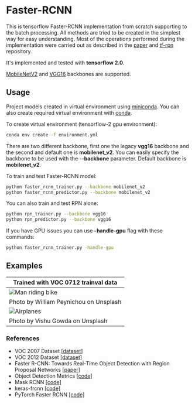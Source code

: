 # Faster-RCNN

This is tensorflow Faster-RCNN implementation from scratch supporting to the batch processing.
All methods are tried to be created in the simplest way for easy understanding.
Most of the operations performed during the implementation were carried out as described in the [paper](https://arxiv.org/abs/1506.01497) and [tf-rpn](https://github.com/FurkanOM/tf-rpn) repository.

It's implemented and tested with **tensorflow 2.0**.

[MobileNetV2](https://www.tensorflow.org/api_docs/python/tf/keras/applications/MobileNetV2) and [VGG16](https://www.tensorflow.org/api_docs/python/tf/keras/applications/VGG16) backbones are supported.

## Usage

Project models created in virtual environment using [miniconda](https://docs.conda.io/en/latest/miniconda.html).
You can also create required virtual environment with [conda](https://docs.conda.io/projects/conda/en/latest/user-guide/tasks/manage-environments.html#creating-an-environment-from-an-environment-yml-file).

To create virtual environment (tensorflow-2 gpu environment):

```sh
conda env create -f environment.yml
```

There are two different backbone, first one the legacy **vgg16** backbone and the second and default one is **mobilenet_v2**.
You can easily specify the backbone to be used with the **--backbone** parameter.
Default backbone is **mobilenet_v2**.

To train and test Faster-RCNN model:

```sh
python faster_rcnn_trainer.py --backbone mobilenet_v2
python faster_rcnn_predictor.py --backbone mobilenet_v2
```

You can also train and test RPN alone:

```sh
python rpn_trainer.py --backbone vgg16
python rpn_predictor.py --backbone vgg16
```

If you have GPU issues you can use **-handle-gpu** flag with these commands:

```sh
python faster_rcnn_trainer.py -handle-gpu
```

## Examples

| Trained with VOC 0712 trainval data |
| -------------- |
| ![Man riding bike](http://furkanomerustaoglu.com/wp-content/uploads/2020/05/man_with_bike_faster_rcnn.png) |
| Photo by William Peynichou on Unsplash |
| ![Airplanes](http://furkanomerustaoglu.com/wp-content/uploads/2020/05/planes_faster_rcnn.png) |
| Photo by Vishu Gowda on Unsplash |

### References

* VOC 2007 Dataset [[dataset]](http://www.pascal-network.org/challenges/VOC/voc2007/workshop/index.html)
* VOC 2012 Dataset [[dataset]](http://www.pascal-network.org/challenges/VOC/voc2012/workshop/index.html)
* Faster R-CNN: Towards Real-Time Object Detection with Region Proposal Networks [[paper]](https://arxiv.org/abs/1506.01497)
* Object Detection Metrics [[code]](https://github.com/rafaelpadilla/Object-Detection-Metrics)
* Mask RCNN [[code]](https://github.com/matterport/Mask_RCNN)
* keras-frcnn [[code]](https://github.com/small-yellow-duck/keras-frcnn)
* PyTorch Faster RCNN [[code]](https://github.com/rbgirshick/py-faster-rcnn)
